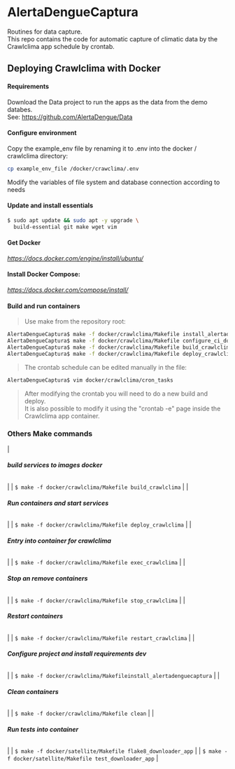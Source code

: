 # AlertaDengueCaptura
Routines for data capture.<br>
This repo contains the code for automatic capture of climatic data by the Crawlclima app schedule by crontab.

## Deploying Crawlclima with Docker

#### Requirements

Download the Data project to run the apps as the data from the demo databes.<br>
See: https://github.com/AlertaDengue/Data

#### Configure environment
Copy the example_env file by renaming it to .env into the docker / crawlclima directory:
```bash
cp example_env_file /docker/crawclima/.env
```
Modify the variables of file system and database connection according to needs

#### Update and install essentials
```bash
$ sudo apt update && sudo apt -y upgrade \
  build-essential git make wget vim
```
####  Get Docker
*https://docs.docker.com/engine/install/ubuntu/*
#### Install Docker Compose: 
*https://docs.docker.com/compose/install/*

#### Build and run containers
> Use make from the repository root:<br>
```bash
AlertaDengueCaptura$ make -f docker/crawlclima/Makefile install_alertadenguecaptura
AlertaDengueCaptura$ make -f docker/crawlclima/Makefile configure_ci_downloader_app
AlertaDengueCaptura$ make -f docker/crawlclima/Makefile build_crawlclima
AlertaDengueCaptura$ make -f docker/crawlclima/Makefile deploy_crawlclima
```
> The crontab schedule can be edited manually in the file:<br>
```bash
AlertaDengueCaptura$ vim docker/crawlclima/cron_tasks
```
> After modifying the crontab you will need to do a new build and deploy. <br>
> It is also possible to modify it using the "crontab -e" page inside the Crawlclima app container.<br>

### Others Make commands
| <h6><b> build services to images docker </b></h6> |
| ``` $ make -f docker/crawlclima/Makefile build_crawlclima ``` |
| <h6><b> Run containers and start services </b></h6> |
| ``` $ make -f docker/crawlclima/Makefile deploy_crawlclima ``` |
| <h6><b> Entry into container for crawlclima </b></h6> |
| ``` $ make -f docker/crawlclima/Makefile exec_crawlclima ``` |
| <h6><b>  Stop an remove containers </b></h6> |
| ``` $ make -f docker/crawlclima/Makefile stop_crawlclima ``` |
| <h6><b> Restart containers </b></h6> |
| ``` $ make -f docker/crawlclima/Makefile restart_crawlclima ``` |
| <h6><b> Configure project and install requirements dev </b></h6> |
| ``` $ make -f docker/crawlclima/Makefileinstall_alertadenguecaptura ``` |
| <h6><b> Clean containers </b></h6> |
| ``` $ make -f docker/crawlclima/Makefile clean ``` |
| <h6><b> Run tests into container </b></h6> |
| ``` $ make -f docker/satellite/Makefile flake8_downloader_app ``` |
| ``` $ make -f docker/satellite/Makefile test_downloader_app ``` |
